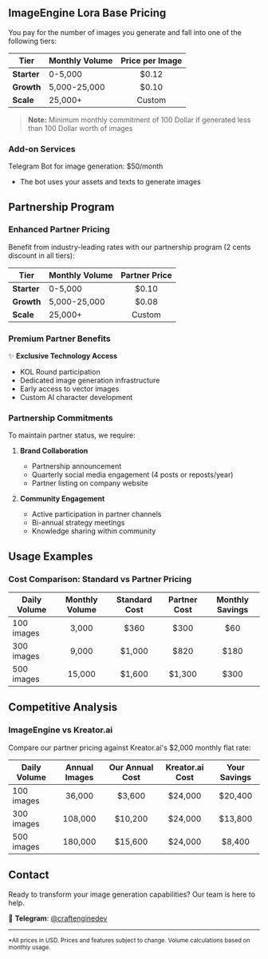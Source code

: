 ## ImageEngine Lora Base Pricing

You pay for the number of images you generate and fall into one of the following tiers:

| Tier        | Monthly Volume | Price per Image |
| ----------- | -------------- | :-------------: |
| **Starter** | 0-5,000        |      $0.12      |
| **Growth**  | 5,000-25,000   |      $0.10      |
| **Scale**   | 25,000+        |     Custom      |

> **Note:** Minimum monthly commitment of 100 Dollar if generated less than 100 Dollar worth of images

### Add-on Services

Telegram Bot for image generation: $50/month

- The bot uses your assets and texts to generate images

## Partnership Program

### Enhanced Partner Pricing

Benefit from industry-leading rates with our partnership program (2 cents discount in all tiers):

| Tier        | Monthly Volume | Partner Price |
| ----------- | -------------- | :-----------: |
| **Starter** | 0-5,000        |     $0.10     |
| **Growth**  | 5,000-25,000   |     $0.08     |
| **Scale**   | 25,000+        |    Custom     |

### Premium Partner Benefits

✨ **Exclusive Technology Access**

- KOL Round participation
- Dedicated image generation infrastructure
- Early access to vector images
- Custom AI character development

### Partnership Commitments

To maintain partner status, we require:

1. **Brand Collaboration**

   - Partnership announcement
   - Quarterly social media engagement (4 posts or reposts/year)
   - Partner listing on company website

2. **Community Engagement**
   - Active participation in partner channels
   - Bi-annual strategy meetings
   - Knowledge sharing within community

## Usage Examples

### Cost Comparison: Standard vs Partner Pricing

| Daily Volume | Monthly Volume | Standard Cost | Partner Cost | Monthly Savings |
| ------------ | :------------: | :-----------: | :----------: | :-------------: |
| 100 images   |     3,000      |     $360      |     $300     |       $60       |
| 300 images   |     9,000      |    $1,000     |     $820     |      $180       |
| 500 images   |     15,000     |    $1,600     |    $1,300    |      $300       |

## Competitive Analysis

### ImageEngine vs Kreator.ai

Compare our partner pricing against Kreator.ai's $2,000 monthly flat rate:

| Daily Volume | Annual Images | Our Annual Cost | Kreator.ai Cost | Your Savings |
| ------------ | :-----------: | :-------------: | :-------------: | :----------: |
| 100 images   |    36,000     |     $3,600      |     $24,000     |   $20,400    |
| 300 images   |    108,000    |     $10,200     |     $24,000     |   $13,800    |
| 500 images   |    180,000    |     $15,600     |     $24,000     |    $8,400    |

## Contact

Ready to transform your image generation capabilities? Our team is here to help.

📱 **Telegram**: [@craftenginedev](https://t.me/craftenginedev)

---

<small>\*All prices in USD. Prices and features subject to change. Volume calculations based on monthly usage.</small>
